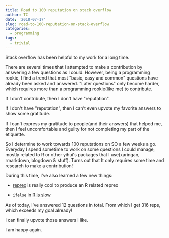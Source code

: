 ```yaml
---
title: Road to 100 reputation on stack overflow
author: TC
date: '2018-07-17'
slug: road-to-100-reputation-on-stack-overflow
categories:
  - programming
tags:
  - trivial
---
```


Stack overflow has been helpful to my work for a long time. 

There are several times that I attempted to make a contribution by answering a few questions as I could. However, being a programming rookie, I find a trend that most "basic, easy and common" questions have already been asked and answered. "Later questions" only become harder, which requires more than a programming rookie(like me) to contribute.

If I don't contribute, then I don't have "reputation".

If I don't have "reputation", then I can't even upvote my favorite answers to show some gratitude.

If I can't express my gratitude to people(and their answers) that helped me, then I feel uncomfortable and guilty for not completing my part of the etiquette.

So I determine to work towards 100 reputations on SO a few weeks a go. Everyday I spend sometime to work on some questions I could manage, mostly related to R or other yihui's packages that I use(xaringan, rmarkdown, blogdown & stuff). Turns out that It only requires some time and research to make a contribution!

During this time, I've also learned a few new things:

- [reprex](https://reprex.tidyverse.org/) is really cool to produce an R related reprex

- `ifelse` in [R is slow](https://stackoverflow.com/a/51260196/7503413)


As of today, I've answered 12 questions in total. From which I get 316 reps, which exceeds my goal already!

I can finally upvote those answers I like.

I am happy again.
